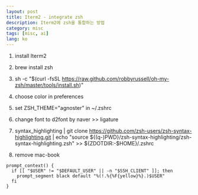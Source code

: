 ```yaml
---
layout: post
title: Iterm2 - integrate zsh
description: Iterm2에 zsh을 통합하는 방법
category: misc
tags: [misc, ai]
lang: ko
---
```


1. install Iterm2
2. brew install zsh
3. sh -c "$(curl -fsSL https://raw.github.com/robbyrussell/oh-my-zsh/master/tools/install.sh)"
4. choose color in preferences
5. set ZSH_THEME="agnoster" in ~/.zshrc
6. change font to d2font by naver >> ligature
7. syntax_highlighting
| git clone https://github.com/zsh-users/zsh-syntax-highlighting.git
| echo "source ${(q-)PWD}/zsh-syntax-highlighting/zsh-syntax-highlighting.zsh" >> ${ZDOTDIR:-$HOME}/.zshrc

8. remove mac-book

```
prompt_context() {
  if [[ "$USER" != "$DEFAULT_USER" || -n "$SSH_CLIENT" ]]; then
    prompt_segment black default "%(!.%{%F{yellow}%}.)$USER"
  fi
}
```
